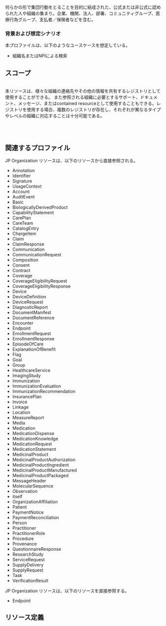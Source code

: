 <br>
<span style="color:;">何らかの形で集団行動をとることを目的に結成された、公式または非公式に認められた人や組織の集まり。企業、機関、法人、部署、コミュニティグループ、医療行為グループ、支払者／保険者などを含む。</span>

### 背景および想定シナリオ

本プロファイルは、以下のようなユースケースを想定している。

- 組織名またはNPIによる検索

## スコープ

<span style="color:;"><br>
本リソースは、様々な組織の連絡先やその他の情報を共有するレジストリとして使用することができる。
また参照される組織に必要とするサポート、ドキュメント、メッセージ、またはcontained resourceとして使用することもできる。レジストリを使用する場合、複数のレジストリが存在し、それぞれが異なるタイプやレベルの組織に対応することは十分可能である。<br><br>

<br>

## 関連するプロファイル

JP Organization リソースは、以下のリソースから直接参照される。

 - Annotation
 - Identifier
 - Signature
 - UsageContext
 - Account
 - AuditEvent
 - Basic
 - BiologicallyDerivedProduct
 - CapabilityStatement
 - CarePlan
 - CareTeam
 - CatalogEntry
 - ChargeItem
 - Claim
 - ClaimResponse
 - Communication
 - CommunicationRequest
 - Composition
 - Consent
 - Contract
 - Coverage
 - CoverageEligibilityRequest
 - CoverageEligibilityResponse
 - Device
 - DeviceDefinition
 - DeviceRequest
 - DiagnosticReport
 - DocumentManifest
 - DocumentReference
 - Encounter
 - Endpoint
 - EnrollmentRequest
 - EnrollmentResponse
 - EpisodeOfCare
 - ExplanationOfBenefit
 - Flag
 - Goal
 - Group
 - HealthcareService
 - ImagingStudy
 - Immunization
 - ImmunizationEvaluation
 - ImmunizationRecommendation
 - InsurancePlan
 - Invoice
 - Linkage
 - Location
 - MeasureReport
 - Media
 - Medication
 - MedicationDispense
 - MedicationKnowledge
 - MedicationRequest
 - MedicationStatement
 - MedicinalProduct
 - MedicinalProductAuthorization
 - MedicinalProductIngredient
 - MedicinalProductManufactured
 - MedicinalProductPackaged
 - MessageHeader
 - MolecularSequence
 - Observation
 - itself
 - OrganizationAffiliation
 - Patient
 - PaymentNotice
 - PaymentReconciliation
 - Person
 - Practitioner
 - PractitionerRole
 - Procedure
 - Provenance
 - QuestionnaireResponse
 - ResearchStudy
 - ServiceRequest
 - SupplyDelivery
 - SupplyRequest
 - Task
 - VerificationResult


JP Organization リソースは、以下のリソースを直接参照する。

- Endpoint

## リソース定義